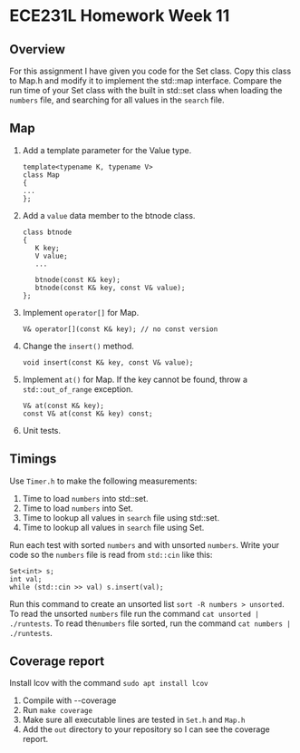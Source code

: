 # ECE231L Homework Week 11

## Overview

For this assignment I have given you code for the Set class. Copy this class to Map.h and modify it
to implement the std::map interface. Compare the run time of your Set class with the built in
std::set class when loading the `numbers` file, and searching for all values in the `search` file.

## Map

  1. Add a template parameter for the Value type.
     ```
     template<typename K, typename V>
     class Map
     {
     ...
     };
     ```
  1. Add a `value` data member to the btnode class.
     ```
     class btnode
     {
        K key;
        V value;
        ...
        
        btnode(const K& key);
        btnode(const K& key, const V& value);
     };
     ```
  1. Implement `operator[]` for Map.
     ```
     V& operator[](const K& key); // no const version
     ```
  1. Change the `insert()` method.
     ```
     void insert(const K& key, const V& value);
     ```
  1. Implement `at()` for Map. If the key cannot be found, throw a
     `std::out_of_range` exception.
     ```
     V& at(const K& key);
     const V& at(const K& key) const;
     ```
  1. Unit tests.
    
## Timings

Use `Timer.h` to make the following measurements:

  1. Time to load `numbers` into std::set.
  1. Time to load `numbers` into Set.
  1. Time to lookup all values in `search` file using std::set.
  1. Time to lookup all values in `search` file using Set.

Run each test with sorted `numbers` and with unsorted `numbers`.
Write your code so the `numbers` file is read from `std::cin` like this:
   ```
   Set<int> s;
   int val;
   while (std::cin >> val) s.insert(val);
   ```
   Run this command to create an unsorted list `sort -R numbers > unsorted`.
   To read the unsorted `numbers` file run the command `cat unsorted | ./runtests`.
   To read the`numbers` file sorted, run the command `cat numbers | ./runtests`.
   
## Coverage report

Install lcov with the command `sudo apt install lcov`

  1. Compile with --coverage
  1. Run `make coverage`
  1. Make sure all executable lines are tested in `Set.h` and `Map.h`
  1. Add the `out` directory to your repository so I can see the coverage report.
    
